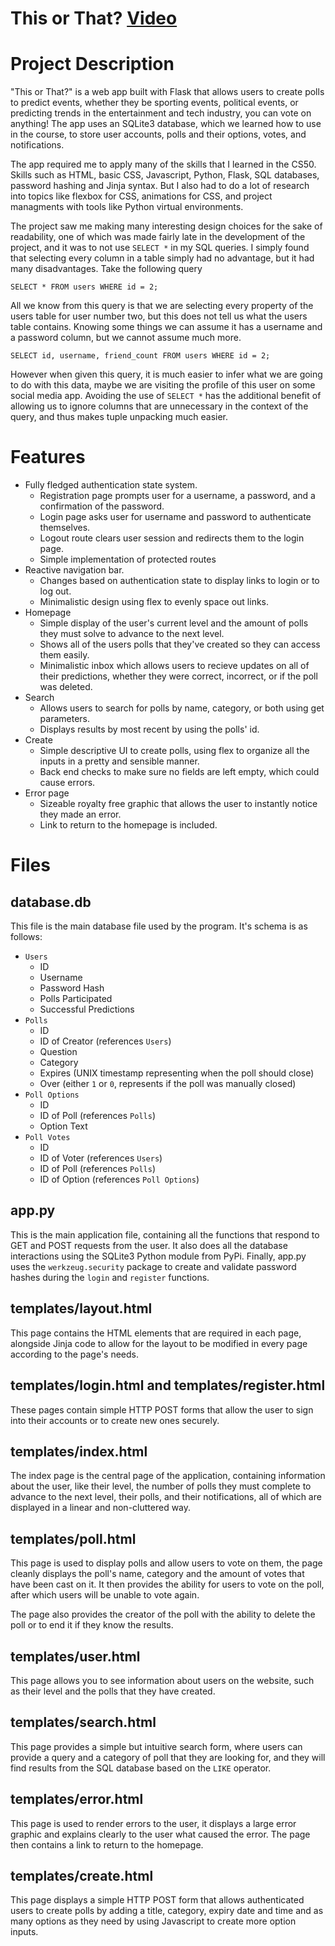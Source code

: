 # This or That? [Video](https://youtu.be/VLUHXXl5t_I)

# Project Description

"This or That?" is a web app built with Flask that allows users to create polls to predict events, whether they be sporting events, political events, or predicting trends in the entertainment and tech industry, you can vote on anything! The app uses an SQLite3 database, which we learned how to use in the course, to store user accounts, polls and their options, votes, and notifications.

The app required me to apply many of the skills that I learned in the CS50. Skills such as HTML, basic CSS, Javascript, Python, Flask, SQL databases, password hashing and Jinja syntax. But I also had to do a lot of research into topics like flexbox for CSS, animations for CSS, and project managments with tools like Python virtual environments.

The project saw me making many interesting design choices for the sake of readability, one of which was made fairly late in the development of the project, and it was to not use `SELECT *` in my SQL queries. I simply found that selecting every column in a table simply had no advantage, but it had many disadvantages. Take the following query

`SELECT * FROM users WHERE id = 2;`

All we know from this query is that we are selecting every property of the users table for user number two, but this does not tell us what the users table contains. Knowing some things we can assume it has a username and a password column, but we cannot assume much more.

`SELECT id, username, friend_count FROM users WHERE id = 2;`

However when given this query, it is much easier to infer what we are going to do with this data, maybe we are visiting the profile of this user on some social media app. Avoiding the use of `SELECT *` has the additional benefit of allowing us to ignore columns that are unnecessary in the context of the query, and thus makes tuple unpacking much easier.

# Features
- Fully fledged authentication state system.
    - Registration page prompts user for a username, a password, and a confirmation of the password.
    - Login page asks user for username and password to authenticate themselves.
    - Logout route clears user session and redirects them to the login page.
    - Simple implementation of protected routes
- Reactive navigation bar.
    - Changes based on authentication state to display links to login or to log out.
    - Minimalistic design using flex to evenly space out links.
- Homepage
    - Simple display of the user's current level and the amount of polls they must solve to advance to the next level.
    - Shows all of the users polls that they've created so they can access them easily.
    - Minimalistic inbox which allows users to recieve updates on all of their predictions, whether they were correct, incorrect, or if the poll was deleted.
- Search
    - Allows users to search for polls by name, category, or both using get parameters. 
    - Displays results by most recent by using the polls' id.
- Create
    - Simple descriptive UI to create polls, using flex to organize all the inputs in a pretty and sensible manner.
    - Back end checks to make sure no fields are left empty, which could cause errors.
- Error page
    - Sizeable royalty free graphic that allows the user to instantly notice they made an error.
    - Link to return to the homepage is included.


# Files

##  database.db
This file is the main database file used by the program. It's schema is as follows:

- `Users`
    - ID
    - Username
    - Password Hash
    - Polls Participated
    - Successful Predictions
- `Polls`
    - ID
    - ID of Creator (references `Users`)
    - Question
    - Category
    - Expires (UNIX timestamp representing when the poll should close)
    - Over (either `1` or `0`, represents if the poll was manually closed)
- `Poll Options`
    - ID
    - ID of Poll (references `Polls`)
    - Option Text
- `Poll Votes`
    - ID 
    - ID of Voter (references `Users`)
    - ID of Poll (references `Polls`)
    - ID of Option (references `Poll Options`)

## app.py
This is the main application file, containing all the functions that respond to GET and POST requests from the user. It also does all the database interactions using the SQLite3 Python module from PyPi. Finally, app.py uses the `werkzeug.security` package to create and validate password hashes during the `login` and `register` functions.

## templates/layout.html
This page contains the HTML elements that are required in each page, alongside Jinja code to allow for the layout to be modified in every page according to the page's needs.

## templates/login.html and templates/register.html
These pages contain simple HTTP POST forms that allow the user to sign into their accounts or to create new ones securely.

## templates/index.html
The index page is the central page of the application, containing information about the user, like their level, the number of polls they must complete to advance to the next level, their polls, and their notifications, all of which are displayed in a linear and non-cluttered way.

## templates/poll.html

This page is used to display polls and allow users to vote on them, the page cleanly displays the poll's name, category and the amount of votes that have been cast on it. It then provides the ability for users to vote on the poll, after which users will be unable to vote again.

The page also provides the creator of the poll with the ability to delete the poll or to end it if they know the results.

## templates/user.html

This page allows you to see information about users on the website, such as their level and the polls that they have created.

## templates/search.html

This page provides a simple but intuitive search form, where users can provide a query and a category of poll that they are looking for, and they will find results from the SQL database based on the `LIKE` operator.

## templates/error.html

This page is used to render errors to the user, it displays a large error graphic and explains clearly to the user what caused the error. The page then contains a link to return to the homepage.

## templates/create.html

This page displays a simple HTTP POST form that allows authenticated users to create polls by adding a title, category, expiry date and time and as many options as they need by using Javascript to create more option inputs.